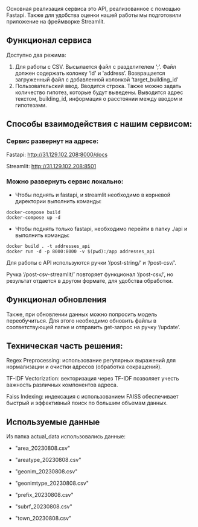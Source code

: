 Основная реализация сервиса это API, реализованное с помощью Fastapi. Также для удобства оценки нашей работы мы подготовили приложение на фреймворке Streamlit.

## Функционал сервиса
Доступно два режима:
1. Для работы с CSV. Высылается файл с разделителем ‘;’. Файл должен содержать колонку ‘id' и 'address’. Возвращается загруженный файл с добавленной колонкой ‘target_building_id’
2. Пользовательский ввод. Вводится строка. Также можно задать количество гипотез, которые будут выведены. Выводится адрес текстом, building_id, информация о расстоянии между вводом и гипотезами.

## Способы взаимодействия с нашим сервисом:

### Сервис развернут на адресе:

Fastapi: http://31.129.102.208:8000/docs

Streamlit: http://31.129.102.208:8501


### Можно развернуть сервис локально:
* Чтобы поднять и fastapi, и streamlit необходимо в корневой директории выполнить команды:
```
docker-compose build
docker-compose up -d
```
* Чтобы поднять только fastapi, необходимо перейти в папку ./api и выполнить команды:
```
docker build . -t addresses_api
docker run -d -p 8000:8000 -v $(pwd):/app addresses_api
```

Для работы с API используются ручки ‘/post-string/’ и ‘/post-csv/’.

Ручка ‘/post-csv-streamlit/’ повторяет функционал ‘/post-csv/’, но результат отдается в другом формате, для удобства обработки.


## Функционал обновления
Также, при обновлении данных можно попросить модель переобучиться. Для этого необходимо обновить файлы в соответствующей папке и отправить get-запрос на ручку ‘/update’.


## Техническая часть решения:

Regex Preprocessing: использование регулярных выражений для нормализации и очистки адресов (обработка сокращений).

TF-IDF Vectorization: векторизация через TF-IDF позволяет учесть важность различных компонентов адреса.

Faiss Indexing: индексация с использованием FAISS обеспечивает быстрый и эффективный поиск по большим объемам данных.


## Используемые данные
Из папка actual_data использовались данные:

* "area_20230808.csv"

* "areatype_20230808.csv"

* "geonim_20230808.csv"

* "geonimtype_20230808.csv"

* "prefix_20230808.csv"

* "subrf_20230808.csv"

* "town_20230808.csv"